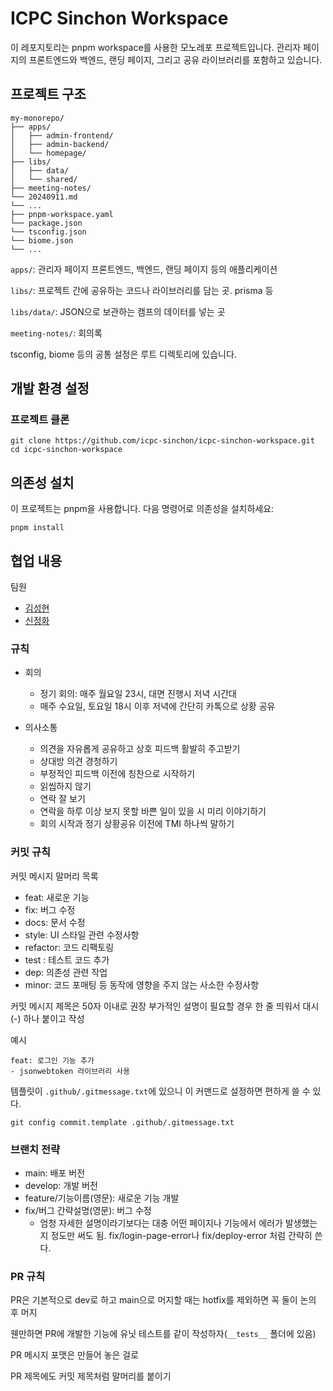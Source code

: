# ICPC Sinchon Workspace

이 레포지토리는 pnpm workspace를 사용한 모노레포 프로젝트입니다. 관리자 페이지의 프론트엔드와 백엔드, 랜딩 페이지, 그리고 공유 라이브러리를 포함하고 있습니다.

## 프로젝트 구조

```shell
my-monorepo/
├── apps/
│   ├── admin-frontend/
│   ├── admin-backend/
│   └── homepage/
├── libs/
│   ├── data/
│   └── shared/
├── meeting-notes/
└── 20240911.md
└── ...
├── pnpm-workspace.yaml
└── package.json
└── tsconfig.json
└── biome.json
└── ...
```

`apps/`: 관리자 페이지 프론트엔드, 백엔드, 랜딩 페이지 등의 애플리케이션

`libs/`: 프로젝트 간에 공유하는 코드나 라이브러리를 담는 곳. prisma 등

`libs/data/`: JSON으로 보관하는 캠프의 데이터를 넣는 곳

`meeting-notes/`: 회의록

tsconfig, biome 등의 공통 설정은 루트 디렉토리에 있습니다.

## 개발 환경 설정

### 프로젝트 클론

```shell
git clone https://github.com/icpc-sinchon/icpc-sinchon-workspace.git
cd icpc-sinchon-workspace
```

## 의존성 설치

이 프로젝트는 pnpm을 사용합니다. 다음 명령어로 의존성을 설치하세요:

```shell
pnpm install
```

## 협업 내용

팀원
- [김성현](https://github.com/witch-factory)
- [신정화](https://github.com/jungh150)

### 규칙

- 회의
  - 정기 회의: 매주 월요일 23시, 대면 진행시 저녁 시간대
  - 매주 수요일, 토요일 18시 이후 저녁에 간단히 카톡으로 상황 공유

- 의사소통
  - 의견을 자유롭게 공유하고 상호 피드백 활발히 주고받기
  - 상대방 의견 경청하기
  - 부정적인 피드백 이전에 칭찬으로 시작하기
  - 읽씹하지 않기
  - 연락 잘 보기
  - 연락을 하루 이상 보지 못할 바쁜 일이 있을 시 미리 이야기하기
  - 회의 시작과 정기 상황공유 이전에 TMI 하나씩 말하기

### 커밋 규칙

커밋 메시지 말머리 목록
- feat: 새로운 기능
- fix: 버그 수정
- docs: 문서 수정
- style: UI 스타일 관련 수정사항
- refactor: 코드 리팩토링
- test : 테스트 코드 추가
- dep: 의존성 관련 작업
- minor: 코드 포매팅 등 동작에 영향을 주지 않는 사소한 수정사항

커밋 메시지 제목은 50자 이내로 권장
부가적인 설명이 필요할 경우 한 줄 띄워서 대시(-) 하나 붙이고 작성

예시
```
feat: 로그인 기능 추가
- jsonwebtoken 라이브러리 사용
```

템플릿이 `.github/.gitmessage.txt`에 있으니 이 커맨드로 설정하면 편하게 쓸 수 있다.

```shell
git config commit.template .github/.gitmessage.txt
```

### 브랜치 전략

- main: 배포 버전
- develop: 개발 버전
- feature/기능이름(영문): 새로운 기능 개발
- fix/버그 간략설명(영문): 버그 수정
  - 엄청 자세한 설명이라기보다는 대충 어떤 페이지나 기능에서 에러가 발생했는지 정도만 써도 됨. fix/login-page-error나 fix/deploy-error 처럼 간략히 쓴다.

### PR 규칙

PR은 기본적으로 dev로 하고 main으로 머지할 때는 hotfix를 제외하면 꼭 둘이 논의 후 머지

웬만하면 PR에 개발한 기능에 유닛 테스트를 같이 작성하자(`__tests__` 폴더에 있음)

PR 메시지 포맷은 만들어 놓은 걸로

PR 제목에도 커밋 제목처럼 말머리를 붙이기
